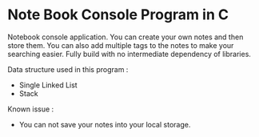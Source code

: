 # Note Book Console Program in C
Notebook console application. You can create your own notes and then store them. You can also add multiple tags to the notes to make your searching easier.
Fully build with no intermediate dependency of libraries.

Data structure used in this program :
- Single Linked List
- Stack

Known issue :
- You can not save your notes into your local storage.
